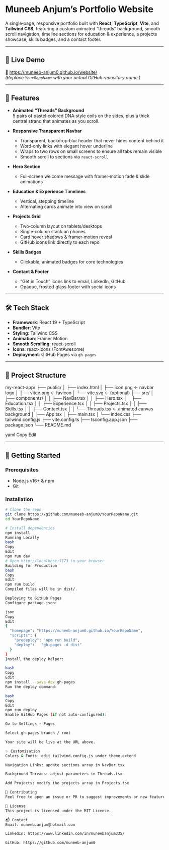 # Muneeb Anjum’s Portfolio Website

A single‐page, responsive portfolio built with **React**, **TypeScript**, **Vite**, and **Tailwind CSS**, featuring a custom animated “threads” background, smooth scroll navigation, timeline sections for education & experience, a projects showcase, skills badges, and a contact footer.

---

## 🚀 Live Demo

🔗 https://muneeb-anjum0.github.io/website/  
*(Replace `YourRepoName` with your actual GitHub repository name.)*

---

## 🎯 Features

- **Animated “Threads” Background**  
  5 pairs of pastel‐colored DNA‐style coils on the sides, plus a thick central strand that animates as you scroll.

- **Responsive Transparent Navbar**  
  - Transparent, backdrop‐blur header that never hides content behind it  
  - Word‐only links with elegant hover underline  
  - Wraps to two rows on small screens to ensure all tabs remain visible  
  - Smooth scroll to sections via `react-scroll`

- **Hero Section**  
  - Full‐screen welcome message with framer‐motion fade & slide animations

- **Education & Experience Timelines**  
  - Vertical, stepping timeline  
  - Alternating cards animate into view on scroll

- **Projects Grid**  
  - Two‐column layout on tablets/desktops  
  - Single‐column stack on phones  
  - Card hover shadows & framer‐motion reveal  
  - GitHub icons link directly to each repo

- **Skills Badges**  
  - Clickable, animated badges for core technologies

- **Contact & Footer**  
  - “Get in Touch” icons link to email, LinkedIn, GitHub  
  - Opaque, frosted‐glass footer with social icons

---

## 🛠️ Tech Stack

- **Framework**: React 19 + TypeScript  
- **Bundler**: Vite  
- **Styling**: Tailwind CSS  
- **Animation**: Framer Motion  
- **Smooth Scrolling**: react-scroll  
- **Icons**: react-icons (FontAwesome)  
- **Deployment**: GitHub Pages via `gh-pages`

---

## 📁 Project Structure

my-react-app/
├── public/
│ ├── index.html
│ ├── icon.png ← navbar logo
│ ├── vitee.png ← favicon
│ └── vite.svg ← (optional)
├── src/
│ ├── components/
│ │ ├── NavBar.tsx
│ │ ├── Hero.tsx
│ │ ├── Education.tsx
│ │ ├── Experience.tsx
│ │ ├── Projects.tsx
│ │ ├── Skills.tsx
│ │ ├── Contact.tsx
│ │ └── Threads.tsx ← animated canvas background
│ ├── App.tsx
│ ├── main.tsx
│ └── index.css
├── tailwind.config.js
├── vite.config.ts
├── tsconfig.app.json
├── package.json
└── README.md

yaml
Copy
Edit

---

## 🔧 Getting Started

### Prerequisites

- Node.js v16+ & npm
- Git

### Installation

```bash
# Clone the repo
git clone https://github.com/muneeb-anjum0/YourRepoName.git
cd YourRepoName

# Install dependencies
npm install
Running Locally
bash
Copy
Edit
npm run dev
# Open http://localhost:5173 in your browser
Building for Production
bash
Copy
Edit
npm run build
Compiled files will be in dist/.

Deploying to GitHub Pages
Configure package.json:

json
Copy
Edit
{
  "homepage": "https://muneeb-anjum0.github.io/YourRepoName",
  "scripts": {
    "predeploy": "npm run build",
    "deploy":   "gh-pages -d dist"
  }
}
Install the deploy helper:

bash
Copy
Edit
npm install --save-dev gh-pages
Run the deploy command:

bash
Copy
Edit
npm run deploy
Enable GitHub Pages (if not auto‐configured):

Go to Settings → Pages

Select gh-pages branch / root

Your site will be live at the URL above.

✨ Customization
Colors & Fonts: edit tailwind.config.js under theme.extend

Navigation Links: update sections array in NavBar.tsx

Background Threads: adjust parameters in Threads.tsx

Add Projects: modify the projects array in Projects.tsx

🤝 Contributing
Feel free to open an issue or PR to suggest improvements or new features.

📄 License
This project is licensed under the MIT License.

📬 Contact
Email: muneeb.anjum@hotmail.com

LinkedIn: https://www.linkedin.com/in/muneebanjum335/

GitHub: https://github.com/muneeb-anjum0
